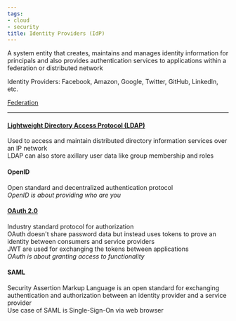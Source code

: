 ```yaml
---
tags:
- cloud
- security
title: Identity Providers (IdP)
---
```


A system entity that creates, maintains and manages identity information for principals and also provides authentication services to applications within a federation or distributed network

Identity Providers: Facebook, Amazon, Google, Twitter, GitHub, LinkedIn, etc.

[Federation](../../../cyber-security/access-management/federation.md)

---

#### [Lightweight Directory Access Protocol (LDAP)](lightweight-directory-access-protocol-ldap.md)
Used to access and maintain distributed directory information services over an IP network  
LDAP can also store axillary user data like group membership and roles  

#### OpenID
Open standard and decentralized authentication protocol  
*OpenID is about providing who are you*

#### [OAuth 2.0](../../../cyber-security/access-management/oauth-2.md)
Industry standard protocol for authorization  
OAuth doesn't share password data but instead uses tokens to prove an identity between consumers and service providers  
JWT are used for exchanging the tokens between applications  
*OAuth is about granting access to functionality*

#### SAML
Security Assertion Markup Language is an open standard for exchanging authentication and authorization between an identity provider and a service provider  
Use case of SAML is Single-Sign-On via web browser